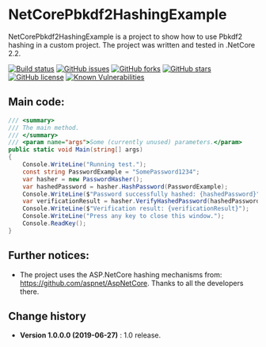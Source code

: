 NetCorePbkdf2HashingExample
====================================

NetCorePbkdf2HashingExample is a project to show how to use Pbkdf2 hashing in a custom project. The project was written and tested in .NetCore 2.2.

[![Build status](https://ci.appveyor.com/api/projects/status/1lq5x72xcveithei?svg=true)](https://ci.appveyor.com/project/SeppPenner/netcorepbkdf2hashingexample)
[![GitHub issues](https://img.shields.io/github/issues/SeppPenner/NetCorePbkdf2HashingExample.svg)](https://github.com/SeppPenner/NetCorePbkdf2HashingExample/issues)
[![GitHub forks](https://img.shields.io/github/forks/SeppPenner/NetCorePbkdf2HashingExample.svg)](https://github.com/SeppPenner/NetCorePbkdf2HashingExample/network)
[![GitHub stars](https://img.shields.io/github/stars/SeppPenner/NetCorePbkdf2HashingExample.svg)](https://github.com/SeppPenner/NetCorePbkdf2HashingExample/stargazers)
[![GitHub license](https://img.shields.io/badge/license-AGPL-blue.svg)](https://raw.githubusercontent.com/SeppPenner/NetCorePbkdf2HashingExample/master/License.txt)
[![Known Vulnerabilities](https://snyk.io/test/github/SeppPenner/NetCorePbkdf2HashingExample/badge.svg)](https://snyk.io/test/github/SeppPenner/NetCorePbkdf2HashingExample)

## Main code:
```csharp
/// <summary>
/// The main method.
/// </summary>
/// <param name="args">Some (currently unused) parameters.</param>
public static void Main(string[] args)
{
	Console.WriteLine("Running test.");
	const string PasswordExample = "SomePassword1234";
	var hasher = new PasswordHasher();
	var hashedPassword = hasher.HashPassword(PasswordExample);
	Console.WriteLine($"Password successfully hashed: {hashedPassword}");
	var verificationResult = hasher.VerifyHashedPassword(hashedPassword, PasswordExample);
	Console.WriteLine($"Verification result: {verificationResult}");
	Console.WriteLine("Press any key to close this window.");
	Console.ReadKey();
}
```

## Further notices:
* The project uses the ASP.NetCore hashing mechanisms from: https://github.com/aspnet/AspNetCore. Thanks to all the developers there.

Change history
--------------

* **Version 1.0.0.0 (2019-06-27)** : 1.0 release.
